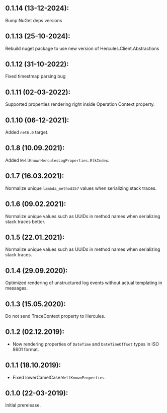 ## 0.1.14 (13-12-2024): 

Bump NuGet deps versions

## 0.1.13 (25-10-2024):

Rebuild nuget package to use new version of Hercules.Client.Abstractions

## 0.1.12 (31-10-2022):

Fixed timestmap parsing bug

## 0.1.11 (02-03-2022):

Supported properties rendering right inside Operation Context property.

## 0.1.10 (06-12-2021):

Added `net6.0` target.

## 0.1.8 (10.09.2021):

Added `WellKnownHerculesLogProperties.ElkIndex`.

## 0.1.7 (16.03.2021):

Normalize unique `lambda_method357` values when serializing stack traces.

## 0.1.6 (09.02.2021):

Normalize unique values such as UUIDs in method names when serializing stack traces better.

## 0.1.5 (22.01.2021):

Normalize unique values such as UUIDs in method names when serializing stack traces.

## 0.1.4 (29.09.2020):

Optimized rendering of unstructured log events without actual templating in messages.

## 0.1.3 (15.05.2020):

Do not send TraceContext property to Hercules.

## 0.1.2 (02.12.2019):

* Now rendering properties of `DateTime` and `DateTimeOffset` types in ISO 8601 format.

## 0.1.1 (18.10.2019):

* Fixed lowerCamelCase `WellKnownProperties`.

## 0.1.0 (22-03-2019): 

Initial prerelease.
